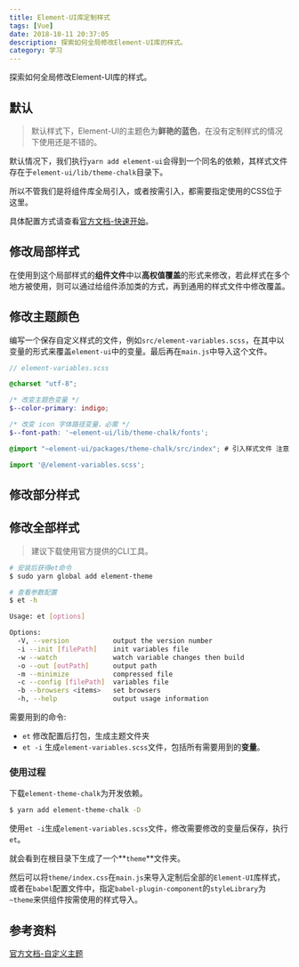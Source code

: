 ```yaml
---
title: Element-UI库定制样式
tags: [Vue]
date: 2018-10-11 20:37:05
description: 探索如何全局修改Element-UI库的样式。
category: 学习
---
```


探索如何全局修改Element-UI库的样式。
<!-- more -->

## 默认

> 默认样式下，Element-UI的主题色为**鲜艳的蓝色**，在没有定制样式的情况下使用还是不错的。

默认情况下，我们执行`yarn add element-ui`会得到一个同名的依赖，其样式文件存在于`element-ui/lib/theme-chalk`目录下。

所以不管我们是将组件库全局引入，或者按需引入，都需要指定使用的CSS位于这里。

具体配置方式请查看[官方文档-快速开始](http://element-cn.eleme.io/#/zh-CN/component/quickstart)。

## 修改局部样式

在使用到这个局部样式的**组件文件**中以**高权值覆盖**的形式来修改，若此样式在多个地方被使用，则可以通过给组件添加类的方式，再到通用的样式文件中修改覆盖。

## 修改主题颜色

编写一个保存自定义样式的文件，例如`src/element-variables.scss`，在其中以变量的形式来覆盖`element-ui`中的变量。最后再在`main.js`中导入这个文件。

``` scss
// element-variables.scss

@charset "utf-8";

/* 改变主题色变量 */
$--color-primary: indigo;

/* 改变 icon 字体路径变量，必需 */
$--font-path: '~element-ui/lib/theme-chalk/fonts';

@import "~element-ui/packages/theme-chalk/src/index"; # 引入样式文件 注意这里是package index是所有样式scss文件的集合。这里通过传入变量，实现样式重置。
```

``` js
import '@/element-variables.scss';
```

## 修改部分样式

## 修改全部样式

> 建议下载使用官方提供的CLI工具。

``` bash
# 安装后获得et命令
$ sudo yarn global add element-theme

# 查看参数配置
$ et -h

Usage: et [options]

Options:
  -V, --version           output the version number
  -i --init [filePath]    init variables file
  -w --watch              watch variable changes then build
  -o --out [outPath]      output path
  -m --minimize           compressed file
  -c --config [filePath]  variables file
  -b --browsers <items>   set browsers
  -h, --help              output usage information
```

需要用到的命令:

- `et` 修改配置后打包，生成主题文件夹
-  `et -i` 生成`element-variables.scss`文件，包括所有需要用到的**变量**。

### 使用过程

下载`element-theme-chalk`为开发依赖。

``` bash
$ yarn add element-theme-chalk -D
```

使用`et -i`生成`element-variables.scss`文件，修改需要修改的变量后保存，执行`et`。

就会看到在根目录下生成了一个**`theme`**文件夹。

然后可以将`theme/index.css`在`main.js`来导入定制后全部的`Element-UI`库样式，或者在`babel`配置文件中，指定`babel-plugin-component`的`styleLibrary`为`~theme`来供组件按需使用的样式导入。

## 参考资料

[官方文档-自定义主题](http://element-cn.eleme.io/#/zh-CN/component/custom-theme)